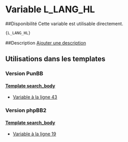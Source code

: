 # Variable L_LANG_HL

##Disponibilité
Cette variable est utilisable directement.

```html
{L_LANG_HL}
```

##Description
[Ajouter une description](https://fa-tvars.appspot.com/var/L_LANG_HL)

## Utilisations dans les templates

### Version PunBB

#### [Template search_body](punbb/search_body.md#readme)
* [Variable &agrave; la ligne 43](../punbb/search_body.tpl#L43)

### Version phpBB2

#### [Template search_body](subsilver/search_body.md#readme)
* [Variable &agrave; la ligne 19](../subsilver/search_body.tpl#L19)